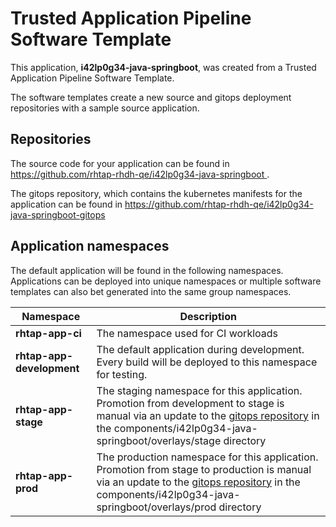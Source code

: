 # Trusted Application Pipeline Software Template

This application, **i42lp0g34-java-springboot**, was created from a Trusted Application Pipeline Software Template.

The software templates create a new source and gitops deployment repositories with a sample source application. 

## Repositories

The source code for your application can be found in [https://github.com/rhtap-rhdh-qe/i42lp0g34-java-springboot ](https://github.com/rhtap-rhdh-qe/i42lp0g34-java-springboot ).
 
The gitops repository, which contains the kubernetes manifests for the application can be found in 
[https://github.com/rhtap-rhdh-qe/i42lp0g34-java-springboot-gitops ](https://github.com/rhtap-rhdh-qe/i42lp0g34-java-springboot-gitops ) 

## Application namespaces 

The default application will be found in the following namespaces. Applications can be deployed into unique namespaces or multiple software templates can also bet generated into the same group namespaces.  

|  Namespace   |  Description   |  
| -------- | -------- |
| **rhtap-app-ci** | The namespace used for CI workloads |
| **rhtap-app-development** | The default application during development. Every build will be deployed to this namespace for testing. |
| **rhtap-app-stage** | The staging namespace for this application. Promotion from development to stage is manual via an update to the [gitops repository](https://github.com/rhtap-rhdh-qe/i42lp0g34-java-springboot-gitops ) in the components/i42lp0g34-java-springboot/overlays/stage directory |
| **rhtap-app-prod** | The production namespace for this application. Promotion from stage to production is manual via an update to the [gitops repository](https://github.com/rhtap-rhdh-qe/i42lp0g34-java-springboot-gitops ) in the components/i42lp0g34-java-springboot/overlays/prod directory |
